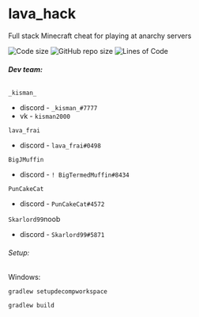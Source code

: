# lava_hack
Full stack Minecraft cheat for playing at anarchy servers

<img src="https://img.shields.io/github/languages/code-size/lambda-client/lambda.svg" alt="Code size"/>
<img src="https://img.shields.io/github/repo-size/lambda-client/lambda.svg" alt="GitHub repo size"/>
<img src="https://tokei.rs/b1/github/lambda-client/lambda?category=code" alt="Lines of Code"/>

###### **Dev team:**
`_kisman_` 
- discord - `_kisman_#7777`
- vk - `kisman2000`

`lava_frai`
- discord - `lava_frai#0498`

`BigJMuffin`
- discord - `! BigTermedMuffin#8434`

`PunCakeCat`
- discord - `PunCakeCat#4572` 

`Skarlord99`noob
- discord - `Skarlord99#5871`

###### Setup:
Windows:

`gradlew setupdecompworkspace`

`gradlew build`
